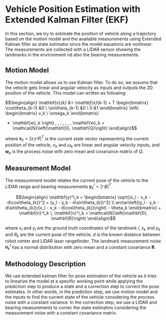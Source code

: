 # Vehicle Position Estimation with Extended Kalman Filter (EKF)
In this section, we try to estimate the position of vehicle along a trajectory based on the motion model and the available measurements using Extended Kalman filter as state estimator since the model equations are nonlinear.
The measurements are collected with a LIDAR sensor showing the landmarks in the environment nd also the bearing measurements. 

## Motion Model
The motion model allows us to use Kalman filter. To do so, we assume that the vehicle gets linear and angular velocity as inputs and outputs the 2D position of the vehicle. This model can written as following:

$$\begin{align}
\mathbf{x}_{k} &= \mathbf{x}_{k-1} + T
\begin{bmatrix}
\cos\theta_{k-1} &0 \\
\sin\theta_{k-1} &0 \\
0 &1
\end{bmatrix}
\left(
\begin{bmatrix}
v_k \\
\omega_k
\end{bmatrix}
+ \mathbf{w}_k
\right)
\, , \, \, \, \, \, \mathbf{w}_k = \mathcal{N}\left(\mathbf{0}, \mathbf{Q}\right)
\end{align}$$

where $\mathbf{x}_k = \left[ x \, y \, \theta \right]^T$ is the current state vector representing the current position of the vehicle, $v_k$ and $\omega_k$ are linear and angular velocity inputs, and $\mathbf{w}_k$ is the process noise with zero mean and covariance matrix of $Q$.


## Measurement Model

The measurement model relates the current pose of the vehicle to the LIDAR range and bearing measurements $\mathbf{y}^l_k = \left[r \, \phi \right]^T$.

$$\begin{align}
\mathbf{y}^l_k =
\begin{bmatrix}
\sqrt{(x_l - x_k - d\cos\theta_{k})^2 + (y_l - y_k - d\sin\theta_{k})^2} \\
arctan\left((y_l - y_k - d\sin\theta_{k})/(x_l - x_k - d\cos\theta_{k})\right) - \theta_k
\end{bmatrix}
+
\mathbf{n}^l_k
\, \mathbf{n}^l_k = \mathcal{N}\left(\mathbf{0}, \mathbf{R}\right)
\end{align}$$

where $x_l$ and $y_l$ are the ground truth coordinates of the landmark $l$, $x_k$ and $y_k$ and $\theta_{k}$ are the current pose of the vehicle, $d$ is the known distance between robot center and LIDAR laser rangefinder.
The landmark measurement noise $\mathbf{n}^l_k$ has a normal distribution with zero mean and a constant covariance $\mathbf{R}$.

## Methodology Description
We use extended kalman filter for pose estimation of the vehicle as it tries to linearize the model at a specific working point while applying the prediction step to produce a state and a correction step to correct the pose estimates. In other words, in the prediction step, we use motion model and the inputs to find the current state of the vehicle considering the process noise with a constant variance. In the correction step, we use a LIDAR and bearing measurements to correc the state estimatins considering the measurement noise with a constant covariance matrix. 

